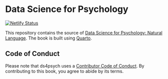 # Data Science for Psychology
[![Netlify Status](https://api.netlify.com/api/v1/badges/73deb477-ee93-4f28-8931-cd45410eb94a/deploy-status)](https://app.netlify.com/sites/ds4psych/deploys)

This repository contains the source of [Data Science for Psychology: Natural Language](https://ds4psych.com). The book is built using [Quarto](https://quarto.org/).

## Code of Conduct

Please note that ds4psych uses a [Contributor Code of Conduct](https://contributor-covenant.org/version/2/0/CODE_OF_CONDUCT.html).
By contributing to this book, you agree to abide by its terms.
